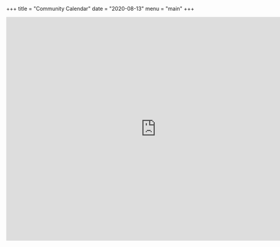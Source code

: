 +++
title = "Community Calendar"
date = "2020-08-13"
menu = "main"
+++

<iframe src="https://calendar.google.com/calendar/embed?src=pittsburgh.bridge%40gmail.com&ctz=America%2FNew_York" style="border: 0" width="800" height="600" frameborder="0" scrolling="no"></iframe>